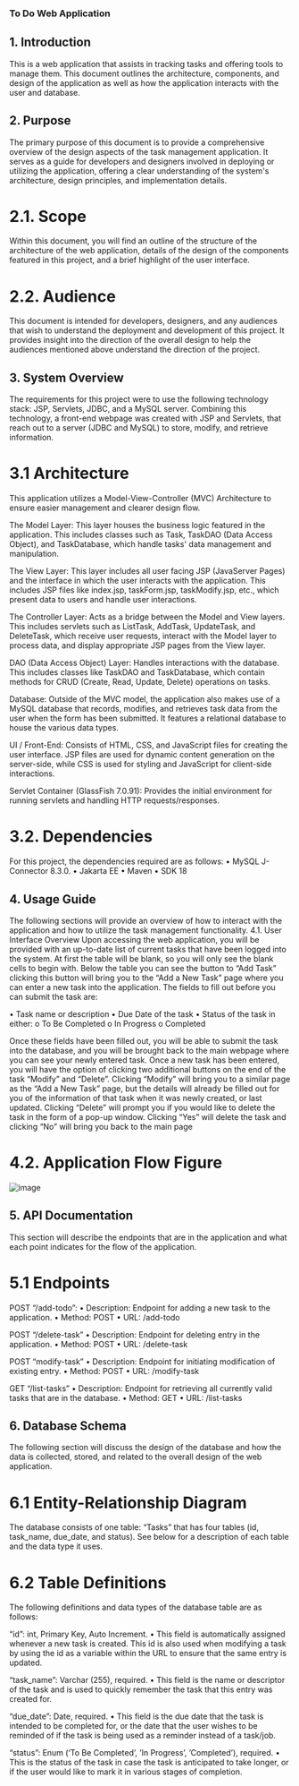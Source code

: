 ### To Do Web Application

## 1. Introduction
This is a web application that assists in tracking tasks and offering tools to manage them. This document outlines the architecture, components, and design of the application as well as how the application interacts with the user and database. 

## 2. Purpose
The primary purpose of this document is to provide a comprehensive overview of the design aspects of the task management application. It serves as a guide for developers and designers involved in deploying or utilizing the application, offering a clear understanding of the system's architecture, design principles, and implementation details.

# 2.1. Scope
Within this document, you will find an outline of the structure of the architecture of the web application, details of the design of the components featured in this project, and a brief highlight of the user interface. 

# 2.2. Audience
This document is intended for developers, designers, and any audiences that wish to understand the deployment and development of this project. It provides insight into the direction of the overall design to help the audiences mentioned above understand the direction of the project. 

## 3. System Overview
The requirements for this project were to use the following technology stack: JSP, Servlets, JDBC, and a MySQL server. Combining this technology, a front-end webpage was created with JSP and Servlets, that reach out to a server (JDBC and MySQL) to store, modify, and retrieve information.

# 3.1 Architecture
This application utilizes a Model-View-Controller (MVC) Architecture to ensure easier management and clearer design flow.

The Model Layer: 
This layer houses the business logic featured in the application. This includes classes such as Task, TaskDAO (Data Access Object), and TaskDatabase, which handle tasks' data management and manipulation.

The View Layer: 
This layer includes all user facing JSP (JavaServer Pages) and the interface in which the user interacts with the application. This includes JSP files like index.jsp, taskForm.jsp, taskModify.jsp, etc., which present data to users and handle user interactions.

The Controller Layer:
Acts as a bridge between the Model and View layers. This includes servlets such as ListTask, AddTask, UpdateTask, and DeleteTask, which receive user requests, interact with the Model layer to process data, and display appropriate JSP pages from the View layer.

DAO (Data Access Object) Layer: 
Handles interactions with the database. This includes classes like TaskDAO and TaskDatabase, which contain methods for CRUD (Create, Read, Update, Delete) operations on tasks.

Database: 
Outside of the MVC model, the application also makes use of a MySQL database that records, modifies, and retrieves task data from the user when the form has been submitted. It features a relational database to house the various data types.

UI / Front-End:
Consists of HTML, CSS, and JavaScript files for creating the user interface. JSP files are used for dynamic content generation on the server-side, while CSS is used for styling and JavaScript for client-side interactions.

Servlet Container (GlassFish 7.0.91):
Provides the initial environment for running servlets and handling HTTP requests/responses.

# 3.2. Dependencies 
For this project, the dependencies required are as follows:
•	MySQL J-Connector 8.3.0.
•	Jakarta EE
•	Maven
•	SDK 18

## 4. Usage Guide
The following sections will provide an overview of how to interact with the application and how to utilize the task management functionality.
4.1. User Interface Overview
Upon accessing the web application, you will be provided with an up-to-date list of current tasks that have been logged into the system. At first the table will be blank, so you will only see the blank cells to begin with. 
Below the table you can see the button to “Add Task” clicking this button will bring you to the “Add a New Task” page where you can enter a new task into the application. The fields to fill out before you can submit the task are:

•	Task name or description
•	Due Date of the task
•	Status of the task in either:
o	To Be Completed
o	In Progress
o	Completed

Once these fields have been filled out, you will be able to submit the task into the database, and you will be brought back to the main webpage where you can see your newly entered task. 
Once a new task has been entered, you will have the option of clicking two additional buttons on the end of the task “Modify” and “Delete”. Clicking “Modify” will bring you to a similar page as the “Add a New Task” page, but the details will already be filled out for you of the information of that task when it was newly created, or last updated. Clicking “Delete” will prompt you if you would like to delete the task in the form of a pop-up window. Clicking “Yes” will delete the task and clicking “No” will bring you back to the main page

# 4.2. Application Flow Figure
![image](https://github.com/G-Pomeroy/WEBD3102_Assignment1_ToDoApp/assets/117761897/b9afab08-1fce-4861-8f3c-52b265c221c1)

## 5. API Documentation
This section will describe the endpoints that are in the application and what each point indicates for the flow of the application.

# 5.1 Endpoints

POST “/add-todo”:
•	Description: Endpoint for adding a new task to the application.
•	Method: POST
•	URL: /add-todo

POST “/delete-task”
•	Description: Endpoint for deleting entry in the application.
•	Method: POST
•	URL: /delete-task

POST “modify-task”
•	Description: Endpoint for initiating modification of existing entry.
•	Method: POST
•	URL: /modify-task

GET “/list-tasks”
•	Description: Endpoint for retrieving all currently valid tasks that are in the database.
•	Method: GET
•	URL: /list-tasks

## 6. Database Schema
The following section will discuss the design of the database and how the data is collected, stored, and related to the overall design of the web application. 

# 6.1 Entity-Relationship Diagram
The database consists of one table: “Tasks” that has four tables (id, task_name, due_date, and status). See below for a description of each table and the data type it uses.

# 6.2 Table Definitions
The following definitions and data types of the database table are as follows:

“id”: int, Primary Key, Auto Increment.
•	This field is automatically assigned whenever a new task is created. This id is also used when modifying a task by using the id as a variable within the URL to ensure that the same entry is updated.

“task_name”: Varchar (255), required.
•	This field is the name or descriptor of the task and is used to quickly remember the task that this entry was created for.

“due_date”: Date, required.
•	This field is the due date that the task is intended to be completed for, or the date that the user wishes to be reminded of if the task is being used as a reminder instead of a task/job.

“status”: Enum (‘To Be Completed’, ’In Progress’, ’Completed’), required.
•	This is the status of the task in case the task is anticipated to take longer, or if the user would like to mark it in various stages of completion. 

